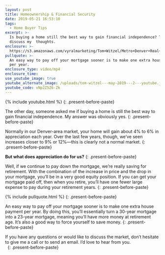 ```yaml
---
layout: post
title: Homeownership & Financial Security
date: 2019-05-21 16:53:10
tags:
  - Home Buyer Tips
excerpt: >-
  Is buying a home still the best way to gain financial independence? Today I’ll
  discuss my  thoughts.
enclosure: >-
  https://s3.amazonaws.com/vyralmarketing/Tom+Witzel/Metro+Denver+Real+Estate-+Homeownership+%26+Financial+Security.mp4
pullquote: >-
  An easy way to pay off your mortgage sooner is to make one extra house payment
  per year.
enclosure_type: video/mp4
enclosure_time:
use_youtube_image: true
youtube_alternate_image: /uploads/tom-witzel---may-2019---2---youtube.jpg
youtube_code: vNp2Z5Z6-Zk
---
```


{% include youtube.html %}
{: .present-before-paste}

The other day, someone asked me if buying a home is still the best way to gain financial independence. My answer was obviously yes.
{: .present-before-paste}

Normally in our Denver-area market, your home will gain about 4% to 6% in appreciation each year. Over the last few years, though, we’ve seen increases closer to 9% or 12%—this is clearly not a normal market.
{: .present-before-paste}

**But what does appreciation do for us?**
{: .present-before-paste}

Well, if we continue to pay down the mortgage, we’re really saving for retirement. With the combination of the increase in price and the drop in your mortgage, you’ll be in a very good equity position. If you can get your mortgage paid off, then when you retire, you’ll have one fewer large expense to pay during your retirement years.
{: .present-before-paste}

{% include pullquote.html %}
{: .present-before-paste}

An easy way to pay off your mortgage sooner is to make one extra house payment per year. By doing this, you’ll essentially turn a 30-year mortgage into a 23-year mortgage, meaning you’ll have more money at retirement age. It’s also a good way to force yourself to save money.
{: .present-before-paste}

If you have any questions or would like to discuss the market, don’t hesitate to give me a call or to send an email. I’d love to hear from you.<br>&nbsp;
{: .present-before-paste}